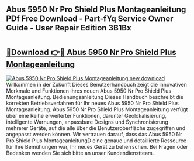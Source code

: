 ## Abus 5950 Nr Pro Shield Plus Montageanleitung PDf Free Download - Part-fYq Service Owner Guide - User Repair Edition 3B1Bx

# <h2><a href="http://df7w86r.blite.top/?on=Abus+5950+Nr+Pro+Shield+Plus+Montageanleitung">🔗Download 👉🔴 Abus 5950 Nr Pro Shield Plus Montageanleitung</a></h2>

[![Abus 5950 Nr Pro Shield Plus Montageanleitung new download](https://i.imgur.com/lujVjoI.png)](http://df7w86r.blite.top/?on=Abus+5950+Nr+Pro+Shield+Plus+Montageanleitung)
Willkommen in der Zukunft Dieses Benutzerhandbuch zeigt die innovativen Merkmale und Funktionen Ihres neuen Abus 5950 Nr Pro Shield Plus Montageanleitung. Bedienungsanleitung Dieses Handbuch beschreibt die korrekten Betriebsverfahren für Ihr neues Abus 5950 Nr Pro Shield Plus Montageanleitung. Abus 5950 Nr Pro Shield Plus Montageanleitung verfügt über eine Reihe erweiterter Funktionen, darunter Geolokalisierung, intelligente Warnungen, anpassbare Designs und Synchronisierung mehrerer Geräte, auf die alle über die Benutzeroberfläche zugegriffen und angepasst werden können. Wir vertrauen darauf, dass das Abus 5950 Nr Pro Shield Plus MontageanleitungD eine genaue und detaillierte Ressource für Ihre Bemühungen war, Ihr neues Gerät zu beherrschen. Bei Fragen oder Bedenken wenden Sie sich bitte an unser Kundendienstteam.
